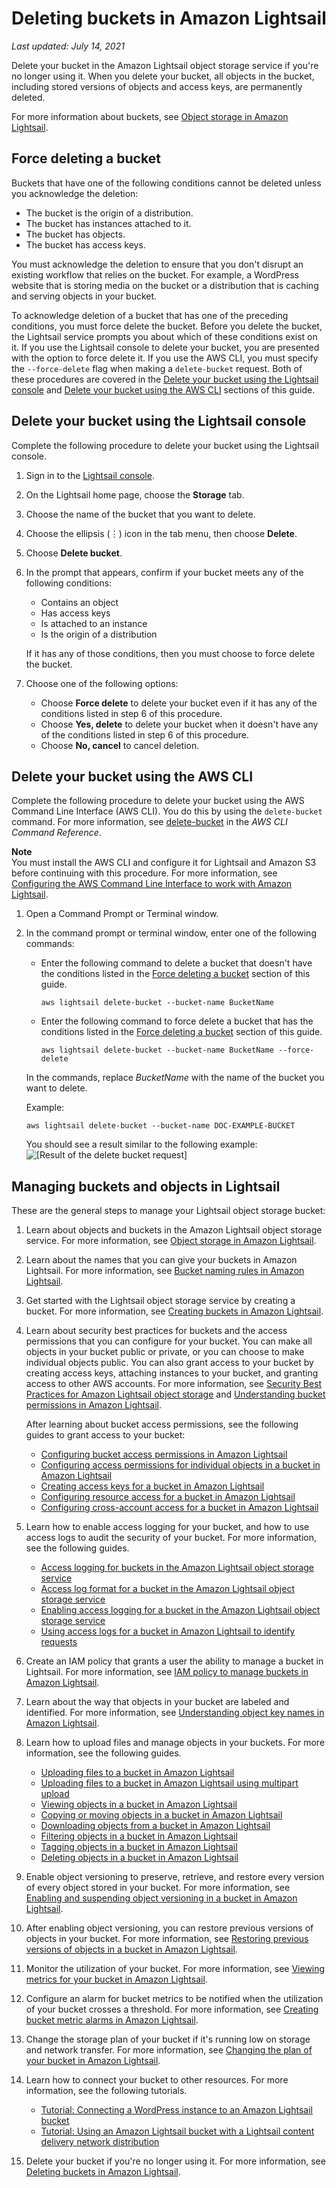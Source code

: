 # Deleting buckets in Amazon Lightsail<a name="amazon-lightsail-deleting-buckets"></a>

 *Last updated: July 14, 2021* 

Delete your bucket in the Amazon Lightsail object storage service if you're no longer using it\. When you delete your bucket, all objects in the bucket, including stored versions of objects and access keys, are permanently deleted\.

For more information about buckets, see [Object storage in Amazon Lightsail](buckets-in-amazon-lightsail.md)\.

## Force deleting a bucket<a name="force-delete-bucket"></a>

Buckets that have one of the following conditions cannot be deleted unless you acknowledge the deletion:
+ The bucket is the origin of a distribution\.
+ The bucket has instances attached to it\.
+ The bucket has objects\.
+ The bucket has access keys\.

You must acknowledge the deletion to ensure that you don't disrupt an existing workflow that relies on the bucket\. For example, a WordPress website that is storing media on the bucket or a distribution that is caching and serving objects in your bucket\.

To acknowledge deletion of a bucket that has one of the preceding conditions, you must force delete the bucket\. Before you delete the bucket, the Lightsail service prompts you about which of these conditions exist on it\. If you use the Lightsail console to delete your bucket, you are presented with the option to force delete it\. If you use the AWS CLI, you must specify the `--force-delete` flag when making a `delete-bucket` request\. Both of these procedures are covered in the [Delete your bucket using the Lightsail console](#delete-bucket-using-lightsail-console) and [Delete your bucket using the AWS CLI](#delete-bucket-using-aws-cli) sections of this guide\.

## Delete your bucket using the Lightsail console<a name="delete-bucket-using-lightsail-console"></a>

Complete the following procedure to delete your bucket using the Lightsail console\.

1. Sign in to the [Lightsail console](https://lightsail.aws.amazon.com/)\.

1. On the Lightsail home page, choose the **Storage** tab\.

1. Choose the name of the bucket that you want to delete\.

1. Choose the ellipsis \(⋮\) icon in the tab menu, then choose **Delete**\.

1. Choose **Delete bucket**\.

1. In the prompt that appears, confirm if your bucket meets any of the following conditions:
   + Contains an object
   + Has access keys
   + Is attached to an instance
   + Is the origin of a distribution

   If it has any of those conditions, then you must choose to force delete the bucket\.

1. Choose one of the following options:
   + Choose **Force delete** to delete your bucket even if it has any of the conditions listed in step 6 of this procedure\.
   + Choose **Yes, delete** to delete your bucket when it doesn't have any of the conditions listed in step 6 of this procedure\.
   + Choose **No, cancel** to cancel deletion\.

## Delete your bucket using the AWS CLI<a name="delete-bucket-using-aws-cli"></a>

Complete the following procedure to delete your bucket using the AWS Command Line Interface \(AWS CLI\)\. You do this by using the `delete-bucket` command\. For more information, see [delete\-bucket](https://docs.aws.amazon.com/cli/latest/reference/lightsail/delete-bucket.html) in the *AWS CLI Command Reference*\.

**Note**  
You must install the AWS CLI and configure it for Lightsail and Amazon S3 before continuing with this procedure\. For more information, see [Configuring the AWS Command Line Interface to work with Amazon Lightsail](lightsail-how-to-set-up-and-configure-aws-cli.md)\.

1. Open a Command Prompt or Terminal window\.

1. In the command prompt or terminal window, enter one of the following commands:
   + Enter the following command to delete a bucket that doesn't have the conditions listed in the [Force deleting a bucket](#force-delete-bucket) section of this guide\.

     ```
     aws lightsail delete-bucket --bucket-name BucketName
     ```
   + Enter the following command to force delete a bucket that has the conditions listed in the [Force deleting a bucket](#force-delete-bucket) section of this guide\.

     ```
     aws lightsail delete-bucket --bucket-name BucketName --force-delete
     ```

   In the commands, replace *BucketName* with the name of the bucket you want to delete\.

   Example:

   ```
   aws lightsail delete-bucket --bucket-name DOC-EXAMPLE-BUCKET
   ```

   You should see a result similar to the following example:  
![\[Result of the delete bucket request\]](https://d9yljz1nd5001.cloudfront.net/en_us/2c7274df55d082980824e6f5d4268a07/images/amazon-lightsail-delete-bucket-cli.png)

## Managing buckets and objects in Lightsail<a name="deleting-buckets-managing-buckets-and-objects"></a>

These are the general steps to manage your Lightsail object storage bucket:

1. Learn about objects and buckets in the Amazon Lightsail object storage service\. For more information, see [Object storage in Amazon Lightsail](buckets-in-amazon-lightsail.md)\.

1. Learn about the names that you can give your buckets in Amazon Lightsail\. For more information, see [Bucket naming rules in Amazon Lightsail](bucket-naming-rules-in-amazon-lightsail.md)\.

1. Get started with the Lightsail object storage service by creating a bucket\. For more information, see [Creating buckets in Amazon Lightsail](amazon-lightsail-creating-buckets.md)\.

1. Learn about security best practices for buckets and the access permissions that you can configure for your bucket\. You can make all objects in your bucket public or private, or you can choose to make individual objects public\. You can also grant access to your bucket by creating access keys, attaching instances to your bucket, and granting access to other AWS accounts\. For more information, see [Security Best Practices for Amazon Lightsail object storage](amazon-lightsail-bucket-security-best-practices.md) and [Understanding bucket permissions in Amazon Lightsail](amazon-lightsail-understanding-bucket-permissions.md)\.

   After learning about bucket access permissions, see the following guides to grant access to your bucket:
   + [Configuring bucket access permissions in Amazon Lightsail](amazon-lightsail-configuring-bucket-permissions.md)
   + [Configuring access permissions for individual objects in a bucket in Amazon Lightsail](amazon-lightsail-configuring-individual-object-access.md)
   + [Creating access keys for a bucket in Amazon Lightsail](amazon-lightsail-creating-bucket-access-keys.md)
   + [Configuring resource access for a bucket in Amazon Lightsail](amazon-lightsail-configuring-bucket-resource-access.md)
   + [Configuring cross\-account access for a bucket in Amazon Lightsail](amazon-lightsail-configuring-bucket-cross-account-access.md)

1. Learn how to enable access logging for your bucket, and how to use access logs to audit the security of your bucket\. For more information, see the following guides\.
   + [Access logging for buckets in the Amazon Lightsail object storage service](amazon-lightsail-bucket-access-logs.md)
   + [Access log format for a bucket in the Amazon Lightsail object storage service](amazon-lightsail-bucket-access-log-format.md)
   + [Enabling access logging for a bucket in the Amazon Lightsail object storage service](amazon-lightsail-enabling-bucket-access-logs.md)
   + [Using access logs for a bucket in Amazon Lightsail to identify requests](amazon-lightsail-using-bucket-access-logs.md)

1. Create an IAM policy that grants a user the ability to manage a bucket in Lightsail\. For more information, see [IAM policy to manage buckets in Amazon Lightsail](amazon-lightsail-bucket-management-policies.md)\.

1. Learn about the way that objects in your bucket are labeled and identified\. For more information, see [Understanding object key names in Amazon Lightsail](understanding-bucket-object-key-names-in-amazon-lightsail.md)\.

1. Learn how to upload files and manage objects in your buckets\. For more information, see the following guides\.
   + [Uploading files to a bucket in Amazon Lightsail](amazon-lightsail-uploading-files-to-a-bucket.md)
   + [Uploading files to a bucket in Amazon Lightsail using multipart upload](amazon-lightsail-uploading-files-to-a-bucket-using-multipart-upload.md)
   + [Viewing objects in a bucket in Amazon Lightsail](amazon-lightsail-viewing-objects-in-a-bucket.md)
   + [Copying or moving objects in a bucket in Amazon Lightsail](amazon-lightsail-copying-moving-bucket-objects.md)
   + [Downloading objects from a bucket in Amazon Lightsail](amazon-lightsail-downloading-bucket-objects.md)
   + [Filtering objects in a bucket in Amazon Lightsail](amazon-lightsail-filtering-bucket-objects.md)
   + [Tagging objects in a bucket in Amazon Lightsail](amazon-lightsail-tagging-bucket-objects.md)
   + [Deleting objects in a bucket in Amazon Lightsail](amazon-lightsail-deleting-bucket-objects.md)

1. Enable object versioning to preserve, retrieve, and restore every version of every object stored in your bucket\. For more information, see [Enabling and suspending object versioning in a bucket in Amazon Lightsail](amazon-lightsail-managing-bucket-object-versioning.md)\.

1. After enabling object versioning, you can restore previous versions of objects in your bucket\. For more information, see [Restoring previous versions of objects in a bucket in Amazon Lightsail](amazon-lightsail-restoring-bucket-object-versions.md)\.

1. Monitor the utilization of your bucket\. For more information, see [Viewing metrics for your bucket in Amazon Lightsail](amazon-lightsail-viewing-bucket-metrics.md)\.

1. Configure an alarm for bucket metrics to be notified when the utilization of your bucket crosses a threshold\. For more information, see [Creating bucket metric alarms in Amazon Lightsail](amazon-lightsail-adding-bucket-metric-alarms.md)\.

1. Change the storage plan of your bucket if it's running low on storage and network transfer\. For more information, see [Changing the plan of your bucket in Amazon Lightsail](amazon-lightsail-changing-bucket-plans.md)\.

1. Learn how to connect your bucket to other resources\. For more information, see the following tutorials\.
   + [Tutorial: Connecting a WordPress instance to an Amazon Lightsail bucket](amazon-lightsail-connecting-buckets-to-wordpress.md)
   + [Tutorial: Using an Amazon Lightsail bucket with a Lightsail content delivery network distribution](amazon-lightsail-using-distributions-with-buckets.md)

1. Delete your bucket if you're no longer using it\. For more information, see [Deleting buckets in Amazon Lightsail](#amazon-lightsail-deleting-buckets)\.
